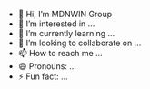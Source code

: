 - 👋 Hi, I’m MDNWIN Group
- 👀 I’m interested in ...
- 🌱 I’m currently learning ...
- 💞️ I’m looking to collaborate on ...
- 📫 How to reach me ...
- 😄 Pronouns: ...
- ⚡ Fun fact: ...

<!---
mdnwin/mdnwin is a ✨ special ✨ repository because its `README.md` (this file) appears on your GitHub profile.
You can click the Preview link to take a look at your changes.
--->
